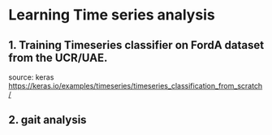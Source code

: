 # Learning Time series analysis

## 1. Training Timeseries classifier on FordA dataset from the UCR/UAE.
source: keras https://keras.io/examples/timeseries/timeseries_classification_from_scratch/

## 2. gait analysis
